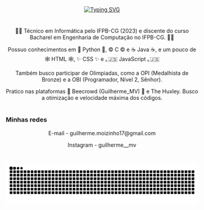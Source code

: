 <div align="center">
  <a href="https://git.io/typing-svg">
    <img src="https://readme-typing-svg.demolab.com/?font=Fira+Code&weight=500&size=22&pause=1000&color=00FF00&center=true&vCenter=true&random=false&width=524&lines=+Bem%20vindo+ao+meu+Perfil!" alt="Typing SVG">
  </a>
</div>

#

<p align="center">👨‍💻 Técnico em Informática pelo IFPB-CG (2023) e discente do curso Bacharel em Engenharia de Computação no IFPB-CG. 👨‍💻</p>
<p align="center">Possuo conhecimentos em 🐍 Python 🐍, ©️ C ©️ e ☕ Java ☕, e um pouco de 🕸️ HTML 🕸️, ✨ CSS ✨ e ｡🇯‌🇸‌ JavaScript ｡🇯‌🇸‌</p>
<p align="center">Também busco participar de Olimpiadas, como a OPI (Medalhista de Bronze) e a OBI (Programador, Nível 2, Sênhor).</p>
<p align="center">Pratico nas plataformas 🐝 Beecrowd (Guilherme_MV) 🐝 e The Huxley. Busco a otimização e velocidade máxima dos códigos.</p>

#

<h3 align="left">Minhas redes</h3>

<p align="center">E-mail - guilherme.moizinho17@gmail.com</p>
<p align="center">Instagram - guilherme__mv</p>

#

<picture align="center">
  <source media="(prefers-color-scheme: dark)" srcset="https://raw.githubusercontent.com/GuiMV/GuiMV/output/github-contribution-grid-snake-dark.svg">
  <source media="(prefers-color-scheme: light)" srcset="https://raw.githubusercontent.com/GuiMV/GuiMV/output/github-contribution-grid-snake-dark.svg">
  <img align="center" alt="github contribution grid snake animation" src="https://raw.githubusercontent.com/GuiMV/GuiMV/output/github-contribution-grid-snake.svg">
</picture>

#
